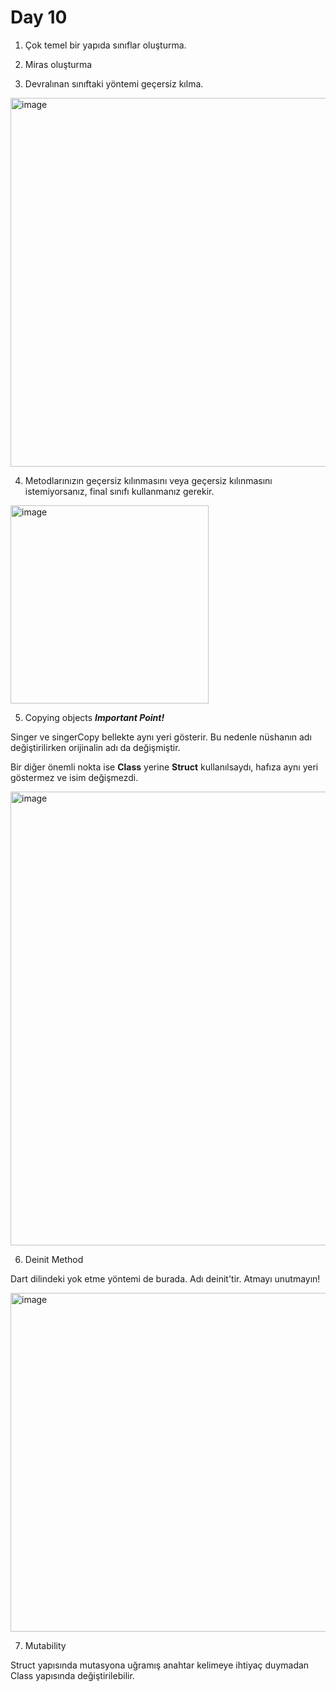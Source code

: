 # Day 10

1. Çok temel bir yapıda sınıflar oluşturma.

2. Miras oluşturma

3. Devralınan sınıftaki yöntemi geçersiz kılma.

<img width="590" alt="image" src="https://user-images.githubusercontent.com/56068905/187767690-effd5499-1fe5-4c44-9681-6047a2844417.png">

4. Metodlarınızın geçersiz kılınmasını veya geçersiz kılınmasını istemiyorsanız, final sınıfı kullanmanız gerekir.

<img width="317" alt="image" src="https://user-images.githubusercontent.com/56068905/187768369-a18b2ef3-f79e-4c0e-ab9e-10716e961dbe.png">

5. Copying objects ***Important Point!***

Singer ve singerCopy bellekte aynı yeri gösterir. Bu nedenle nüshanın adı değiştirilirken orijinalin adı da değişmiştir.

Bir diğer önemli nokta ise **Class** yerine **Struct** kullanılsaydı, hafıza aynı yeri göstermez ve isim değişmezdi.

<img width="726" alt="image" src="https://user-images.githubusercontent.com/56068905/187785353-4472c3e1-3a98-41be-80c6-d11fd62eb5f8.png">

6. Deinit Method

Dart dilindeki yok etme yöntemi de burada. Adı deinit'tir. Atmayı unutmayın!

<img width="542" alt="image" src="https://user-images.githubusercontent.com/56068905/187788380-e9e5e694-d7c2-46be-b6db-8093a3a9f91b.png">

7. Mutability

Struct yapısında mutasyona uğramış anahtar kelimeye ihtiyaç duymadan Class yapısında değiştirilebilir.

